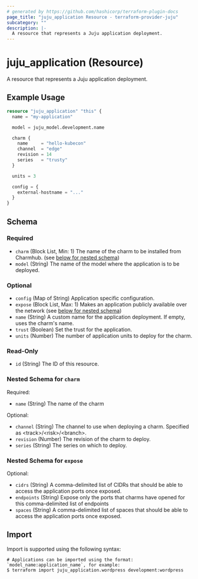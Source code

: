 ```yaml
---
# generated by https://github.com/hashicorp/terraform-plugin-docs
page_title: "juju_application Resource - terraform-provider-juju"
subcategory: ""
description: |-
  A resource that represents a Juju application deployment.
---
```


# juju_application (Resource)

A resource that represents a Juju application deployment.

## Example Usage

```terraform
resource "juju_application" "this" {
  name = "my-application"

  model = juju_model.development.name

  charm {
    name     = "hello-kubecon"
    channel  = "edge"
    revision = 14
    series   = "trusty"
  }

  units = 3

  config = {
    external-hostname = "..."
  }
}
```

<!-- schema generated by tfplugindocs -->
## Schema

### Required

- `charm` (Block List, Min: 1) The name of the charm to be installed from Charmhub. (see [below for nested schema](#nestedblock--charm))
- `model` (String) The name of the model where the application is to be deployed.

### Optional

- `config` (Map of String) Application specific configuration.
- `expose` (Block List, Max: 1) Makes an application publicly available over the network (see [below for nested schema](#nestedblock--expose))
- `name` (String) A custom name for the application deployment. If empty, uses the charm's name.
- `trust` (Boolean) Set the trust for the application.
- `units` (Number) The number of application units to deploy for the charm.

### Read-Only

- `id` (String) The ID of this resource.

<a id="nestedblock--charm"></a>
### Nested Schema for `charm`

Required:

- `name` (String) The name of the charm

Optional:

- `channel` (String) The channel to use when deploying a charm. Specified as \<track>/\<risk>/\<branch>.
- `revision` (Number) The revision of the charm to deploy.
- `series` (String) The series on which to deploy.


<a id="nestedblock--expose"></a>
### Nested Schema for `expose`

Optional:

- `cidrs` (String) A comma-delimited list of CIDRs that should be able to access the application ports once exposed.
- `endpoints` (String) Expose only the ports that charms have opened for this comma-delimited list of endpoints
- `spaces` (String) A comma-delimited list of spaces that should be able to access the application ports once exposed.

## Import

Import is supported using the following syntax:

```shell
# Applications can be imported using the format: `model_name:application_name`, for example:
$ terraform import juju_application.wordpress development:wordpress
```
